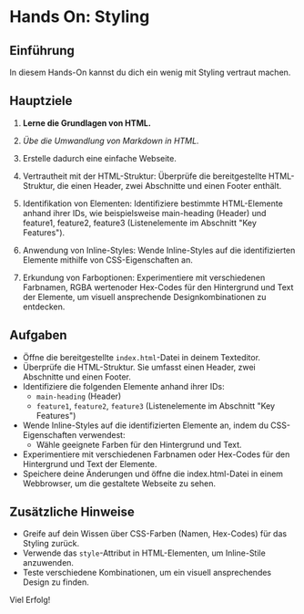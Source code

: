 # Hands On: Styling

## Einführung

In diesem Hands-On kannst du dich ein wenig mit Styling vertraut machen.

## Hauptziele

1. **Lerne die Grundlagen von HTML.**
2. *Übe die Umwandlung von Markdown in HTML.*
3. Erstelle dadurch eine einfache Webseite.

1. Vertrautheit mit der HTML-Struktur: Überprüfe die bereitgestellte HTML-Struktur, die einen Header, zwei Abschnitte und einen Footer enthält.
2. Identifikation von Elementen: Identifiziere bestimmte HTML-Elemente anhand ihrer IDs, wie beispielsweise main-heading (Header) und feature1, feature2, feature3 (Listenelemente im Abschnitt "Key Features").
3. Anwendung von Inline-Styles: Wende Inline-Styles auf die identifizierten Elemente mithilfe von CSS-Eigenschaften an.
4. Erkundung von Farboptionen: Experimentiere mit verschiedenen Farbnamen, RGBA wertenoder Hex-Codes für den Hintergrund und Text der Elemente, um visuell ansprechende Designkombinationen zu entdecken.

## Aufgaben

- Öffne die bereitgestellte `index.html`-Datei in deinem Texteditor.
- Überprüfe die HTML-Struktur. Sie umfasst einen Header, zwei Abschnitte und einen Footer.
- Identifiziere die folgenden Elemente anhand ihrer IDs:
    - `main-heading` (Header)
    - `feature1`, `feature2`, `feature3` (Listenelemente im Abschnitt "Key Features")
- Wende Inline-Styles auf die identifizierten Elemente an, indem du CSS-Eigenschaften verwendest:
    - Wähle geeignete Farben für den Hintergrund und Text.
- Experimentiere mit verschiedenen Farbnamen oder Hex-Codes für den Hintergrund und Text der Elemente.
- Speichere deine Änderungen und öffne die index.html-Datei in einem Webbrowser, um die gestaltete Webseite zu sehen.

## Zusätzliche Hinweise

- Greife auf dein Wissen über CSS-Farben (Namen, Hex-Codes) für das Styling zurück.
- Verwende das `style`-Attribut in HTML-Elementen, um Inline-Stile anzuwenden.
- Teste verschiedene Kombinationen, um ein visuell ansprechendes Design zu finden.

Viel Erfolg!

